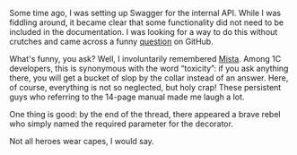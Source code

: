﻿Some time ago, I was setting up Swagger for the internal API. While I was fiddling around, it became clear that some functionality did not need to be included in the documentation. I was looking for a way to do this without crutches and came across a funny [question](https://github.com/tiangolo/full-stack-fastapi-couchbase/issues/10) on GitHub.

What's funny, you ask? Well, I involuntarily remembered [Mista](https://forum.mista.ru). Among 1C developers, this is synonymous with the word “toxicity”: if you ask anything there, you will get a bucket of slop by the collar instead of an answer. Here, of course, everything is not so neglected, but holy crap! These persistent guys who referring to the 14-page manual made me laugh a lot.

One thing is good: by the end of the thread, there appeared a brave rebel who simply named the required parameter for the decorator.

Not all heroes wear capes, I would say.